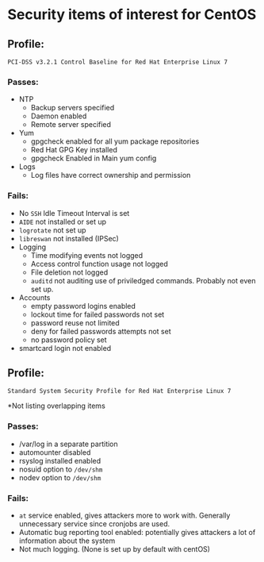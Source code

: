 # Security items of interest for CentOS

## Profile:
`PCI-DSS v3.2.1 Control Baseline for Red Hat Enterprise Linux 7`

### Passes:
- NTP
    - Backup servers specified
    - Daemon enabled
    - Remote server specified
- Yum
    - gpgcheck enabled for all yum package repositories
    - Red Hat GPG Key installed
    - gpgcheck Enabled in Main yum config
- Logs
    - Log files have correct ownership and permission


### Fails:

- No `SSH` Idle Timeout Interval is set
- `AIDE` not installed or set up
- `logrotate` not set up
- `libreswan` not installed (IPSec)
- Logging
    - Time modifying events not logged
    - Access control function usage not logged
    - File deletion not logged
    - `auditd` not auditing use of priviledged commands. Probably not even set up.
- Accounts
    - empty password logins enabled
    - lockout time for failed passwords not set
    - password reuse not limited
    - deny for failed passwords attempts not set
    - no password policy set
- smartcard login not enabled


## Profile:
`Standard System Security Profile for Red Hat Enterprise Linux 7`

*Not listing overlapping items

### Passes:
- /var/log in a separate partition
- automounter disabled
- rsyslog installed enabled
- nosuid option to `/dev/shm`
- nodev option to `/dev/shm`

### Fails:
- `at` service enabled, gives attackers more to work with. Generally unnecessary service since cronjobs are used.
- Automatic bug reporting tool enabled: potentially gives attackers a lot of information about the system
- Not much logging. (None is set up by default with centOS)
